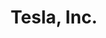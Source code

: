 ---
title: "Tesla, Inc."
symbol: "TSLA"
market_cap: "Mega Cap ($200B+)"
risk_level: "High Risk"
sector: "Consumer Discretionary"
industry: "Automotive & Energy"
description: "Leading electric vehicle and sustainable energy company"
highlights:
  - "Pioneer in electric vehicle market"
  - "Advanced autonomous driving technology"
  - "Growing energy generation and storage business"
  - "Strong brand and innovation leadership"
key_stats:
  pe_ratio: "~70"
  dividend_yield: "N/A"
  beta: "2.1"
--- 